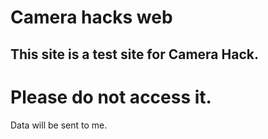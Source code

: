 # Camera hacks web

## This site is a test site for Camera Hack. 

# Please do not access it.
Data will be sent to me.
